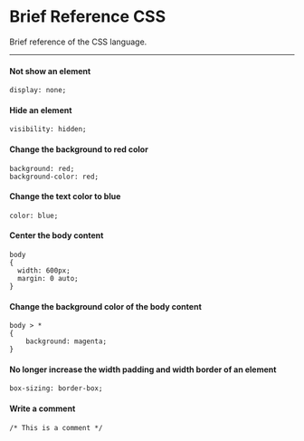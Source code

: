 # Brief Reference CSS
Brief reference of the CSS language.

---

#### Not show an element
```
display: none;
```

#### Hide an element
```
visibility: hidden;
```

#### Change the background to red color
```
background: red;
background-color: red;
```

#### Change the text color to blue
```
color: blue;
```

#### Center the body content
```
body
{
  width: 600px;
  margin: 0 auto;
}
```

#### Change the background color of the body content
```
body > *
{
	background: magenta;
}
```

#### No longer increase the width padding and width border of an element
```
box-sizing: border-box;
```

#### Write a comment
```
/* This is a comment */
```
